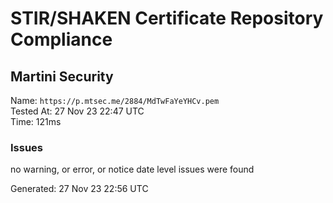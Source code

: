 # STIR/SHAKEN Certificate Repository Compliance

## Martini Security

Name: `https://p.mtsec.me/2884/MdTwFaYeYHCv.pem`\
Tested At: 27 Nov 23 22:47 UTC\
Time: 121ms

### Issues

no warning, or error, or notice date level issues were found

Generated: 27 Nov 23 22:56 UTC